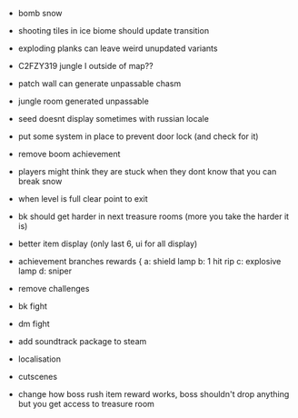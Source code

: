 * bomb snow
* shooting tiles in ice biome should update transition
* exploding planks can leave weird unupdated variants

* C2FZY319 jungle I outside of map??
* patch wall can generate unpassable chasm
* jungle room generated unpassable
* seed doesnt display sometimes with russian locale
* put some system in place to prevent door lock (and check for it)
* remove boom achievement
* players might think they are stuck when they dont know that you can break snow
* when level is full clear point to exit
* bk should get harder in next treasure rooms (more you take the harder it is)
* better item display (only last 6, ui for all display)
* achievement branches rewards {
 a: shield lamp
 b: 1 hit rip
 c: explosive lamp
 d: sniper
* remove challenges
* bk fight
* dm fight
* add soundtrack package to steam 
* localisation
* cutscenes
* change how boss rush item reward works, boss shouldn't drop anything but you get access to treasure room